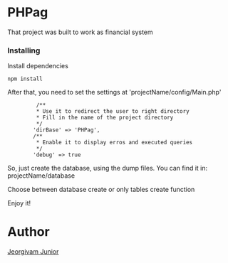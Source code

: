 # PHPag

That project was built to work as financial system

### Installing

Install dependencies

```
npm install

```
After that, you need to set the settings at 'projectName/config/Main.php'

```
         /**
         * Use it to redirect the user to right directory
         * Fill in the name of the project directory
         */
        'dirBase' => 'PHPag',
        /**
         * Enable it to display erros and executed queries
         */
        'debug' => true

```

So, just create the database, using the dump files.
You can find it in: projectName/database

Choose between database create or only tables create function

Enjoy it!

# Author
[Jeorgivam Junior](mail:jeorgivamjunior@gmail.com)

